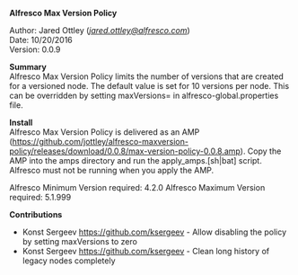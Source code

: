 **Alfresco Max Version Policy**

Author: Jared Ottley (*jared.ottley@alfresco.com*)  
Date: 10/20/2016  
Version: 0.0.9  

**Summary**  
Alfresco Max Version Policy limits the number of versions that are created for a versioned node. The default value is set for 10 versions per node. This can be overridden by setting maxVersions=<value> in alfresco-global.properties file.

**Install**  
Alfresco Max Version Policy is delivered as an AMP (https://github.com/jottley/alfresco-maxversion-policy/releases/download/0.0.8/max-version-policy-0.0.8.amp).  Copy the AMP into the amps directory and run the apply_amps.[sh|bat] script. Alfresco must not be running when you apply the AMP.

Alfresco Minimum Version required: 4.2.0
Alfresco Maximum Version required: 5.1.999  

**Contributions**  
* Konst Sergeev <https://github.com/ksergeev> - Allow disabling the policy by setting maxVersions to zero
* Konst Sergeev <https://github.com/ksergeev> - Clean long history of legacy nodes completely
